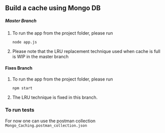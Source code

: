 ## Build a cache using Mongo DB

##### Master Branch
1. To run the app from the project folder, please run

    `node app.js`

1. Please note that the LRU replacement technique used when cache is full is WIP in the master branch

#### Fixes Branch
1. To run the app from the project folder, please run

    `npm start`

1. The LRU technique is fixed in this branch.


### To run tests

For now one can use the postman collection `Mongo_Caching.postman_collection.json`

